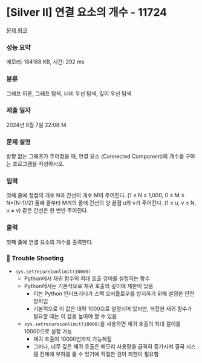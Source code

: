 # [Silver II] 연결 요소의 개수 - 11724 

[문제 링크](https://www.acmicpc.net/problem/11724) 

### 성능 요약

메모리: 184188 KB, 시간: 292 ms

### 분류

그래프 이론, 그래프 탐색, 너비 우선 탐색, 깊이 우선 탐색

### 제출 일자

2024년 8월 7일 22:08:14

### 문제 설명

<p>방향 없는 그래프가 주어졌을 때, 연결 요소 (Connected Component)의 개수를 구하는 프로그램을 작성하시오.</p>

### 입력 

 <p>첫째 줄에 정점의 개수 N과 간선의 개수 M이 주어진다. (1 ≤ N ≤ 1,000, 0 ≤ M ≤ N×(N-1)/2) 둘째 줄부터 M개의 줄에 간선의 양 끝점 u와 v가 주어진다. (1 ≤ u, v ≤ N, u ≠ v) 같은 간선은 한 번만 주어진다.</p>

### 출력 

 <p>첫째 줄에 연결 요소의 개수를 출력한다.</p>

### **🚀 Trouble Shooting**
- `sys.setrecursionlimit(10000)`
  - Python에서 재귀 함수의 최대 호출 깊이를 설정하는 함수
  - Python에서는 기본적으로 재귀 호출의 깊이에 제한이 있음
    - 이는 Python 인터프리터가 스택 오버플로우를 방지하기 위해 설정한 안전장치임
    - 기본적으로 이 값은 대략 1000으로 설정되어 있지만, 복잡한 재귀 함수가 필요할 때는 이 값을 높여야 할 수 있음
  - `sys.setrecursionlimit(10000)`을 사용하면 재귀 호출의 최대 깊이를 10000으로 설정 가능
    - 재귀 호출이 10000번까지 가능해짐
    - 그러나, 너무 깊은 재귀 호출은 메모리 사용량을 급격히 증가시켜 결국 시스템 전체에 부하를 줄 수 있기에 적절한 깊이 제한이 필요함
